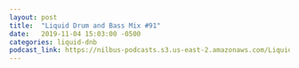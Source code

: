 ```yaml
---
layout: post
title:  "Liquid Drum and Bass Mix #91"
date:   2019-11-04 15:03:00 -0500
categories: liquid-dnb
podcast_link: https://nilbus-podcasts.s3.us-east-2.amazonaws.com/Liquid+Drum+and+Bass/Sound+Territory+-+Liquid+Drum+and+Bass+Mix+%2391.m4a
---
```

